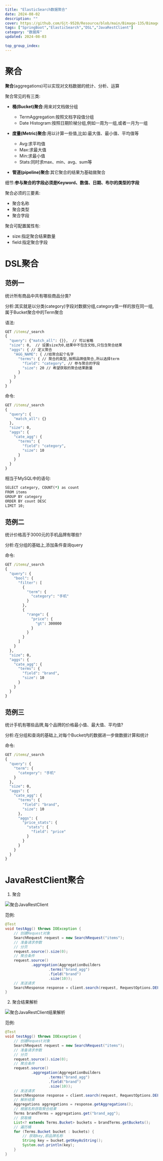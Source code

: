 ```yaml
---
title: "ElasticSearch数据聚合"
date: 2024-08-02
description: ""
cover: https://github.com/Gjt-9520/Resource/blob/main/Bimage-135/Bimage91.jpg?raw=true
tags: ["SpringBoot","ElasticSearch","DSL","JavaRestClient"]
category: "数据库"
updated: 2024-08-03
  
top_group_index: 
---
```


# 聚合

**聚合**(aggregations)可以实现对文档数据的统计、分析、运算

聚合常见的有三类:
- **桶(Bucket)聚合**:用来对文档做分组
    - TermAggregation:按照文档字段值分组
    - Date Histogram:按照日期阶梯分组,例如一周为一组,或者一月为一组

- **度量(Metric)聚合**:用以计算一些值,比如:最大值、最小值、平均值等
    - Avg:求平均值
    - Max:求最大值
    - Min:求最小值
    - Stats:同时求max、min、avg、sum等

- **管道(pipeline)聚合**:其它聚合的结果为基础做聚合

细节:**参与聚合的字段必须是Keyword、数值、日期、布尔的类型的字段**

聚合必须的三要素:
- 聚合名称
- 聚合类型
- 聚合字段

聚合可配置属性有:
- size:指定聚合结果数量
- field:指定聚合字段

# DSL聚合

## 范例一 

统计所有商品中共有哪些商品分类?

分析:其实就是以分类(category)字段对数据分组,category值一样的放在同一组,属于Bucket聚合中的Term聚合

语法:

```cmd
GET /items/_search
{
  "query": {"match_all": {}},  // 可以省略
  "size": 0,  // 设置size为0,结果中不包含文档,只包含聚合结果
  "aggs": { // 定义聚合
    "AGG_NAME": { //给聚合起个名字
      "terms": { // 聚合的类型,按照品牌值聚合,所以选择term
        "field": "category", // 参与聚合的字段
        "size": 20 // 希望获取的聚合结果数量
      }
    }
  }
}
```

命令:

```cmd
GET /items/_search
{
  "query": {
    "match_all": {}
  },
  "size": 0,
  "aggs": {
    "cate_agg": {
      "terms": {
        "field": "category",
        "size": 10
      }
    }
  }
}
```

相当于MySQL中的语句:

```cmd
SELECT category, COUNT(*) as count
FROM items
GROUP BY category
ORDER BY count DESC
LIMIT 10;
```

## 范例二

统计价格高于3000元的手机品牌有哪些?

分析:在分组的基础上,添加条件查询query

命令:

```cmd
GET /items/_search
{
  "query": {
    "bool": {
      "filter": [
        {
          "term": {
            "category": "手机"
          }
        },
        {
          "range": {
            "price": {
              "gt": 300000
            }
          }
        }
      ]
    }
  },
  "size": 0,
  "aggs": {
    "cate_agg": {
      "terms": {
        "field": "brand",
        "size": 10
      }
    }
  }
}
```

## 范例三

统计手机有哪些品牌,每个品牌的价格最小值、最大值、平均值?

分析:在分组和查询的基础上,对每个Bucket内的数据进一步做数据计算和统计

命令:

```cmd
GET /items/_search
{
  "query": {
    "term": {
      "category": "手机"
    }
  },
  "size": 0,
  "aggs": {
    "cate_agg": {
      "terms": {
        "field": "brand",
        "size": 10
      },
      "aggs": {
        "price_stats": {
          "stats": {
            "field": "price"
          }
        }
      }
    }
  }
}
```

# JavaRestClient聚合

1. 聚合

![聚合JavaRestClient](../images/聚合JavaRestClient.png)

范例:

```java
@Test
void testAgg() throws IOException {
    // 创建Request对象
    SearchRequest request = new SearchRequest("items");
    // 准备请求参数
    // 分页
    request.source().size(0);
    // 聚合条件
    request.source()
            .aggregation(AggregationBuilders
                    .terms("brand_agg")
                    .field("brand")
                    .size(10));
    // 发送请求
    SearchResponse response = client.search(request, RequestOptions.DEFAULT);
}
```

2. 聚合结果解析

![聚合JavaRestClient结果解析](../images/聚合JavaRestClient结果解析.png)

范例:

```java
@Test
void testAgg() throws IOException {
    // 创建Request对象
    SearchRequest request = new SearchRequest("items");
    // 准备请求参数
    // 分页
    request.source().size(0);
    // 聚合条件
    request.source()
            .aggregation(AggregationBuilders
                    .terms("brand_agg")
                    .field("brand")
                    .size(10));
    // 发送请求
    SearchResponse response = client.search(request, RequestOptions.DEFAULT);
    // 解析结果
    Aggregations aggregations = response.getAggregations();
    // 根据名称获取聚合结果
    Terms brandTerms = aggregations.get("brand_agg");
    // 获取桶
    List<? extends Terms.Bucket> buckets = brandTerms.getBuckets();
    // 遍历桶
    for (Terms.Bucket bucket : buckets) {
        // 获取key,即品牌名称
        String key = bucket.getKeyAsString();
        System.out.println(key);
    }
}
```